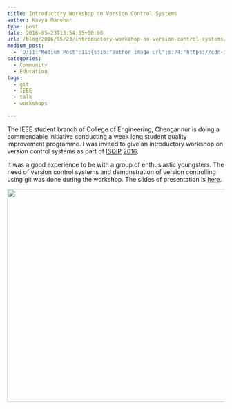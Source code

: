 ```yaml
---
title: Introductory Workshop on Version Control Systems
author: Kavya Manohar
type: post
date: 2016-05-23T13:54:35+00:00
url: /blog/2016/05/23/introductory-workshop-on-version-control-systems/
medium_post:
  - 'O:11:"Medium_Post":11:{s:16:"author_image_url";s:74:"https://cdn-images-1.medium.com/fit/c/200/200/1*dmbNkD5D-u45r44go_cf0g.png";s:10:"author_url";s:32:"https://medium.com/@kavyamanohar";s:11:"byline_name";N;s:12:"byline_email";N;s:10:"cross_link";s:2:"no";s:2:"id";s:12:"c5ad8256d8b6";s:21:"follower_notification";s:3:"yes";s:7:"license";s:11:"cc-40-by-sa";s:14:"publication_id";s:2:"-1";s:6:"status";s:6:"public";s:3:"url";s:94:"https://medium.com/@kavyamanohar/introductory-workshop-on-version-control-systems-c5ad8256d8b6";}'
categories:
  - Community
  - Education
tags:
  - git
  - IEEE
  - talk
  - workshops

---
```

The IEEE student branch of College of Engineering, Chengannur is doing a commendable initiative conducting a week long student quality improvement programme. I was invited to give an introductory workshop on version control systems as part of [ISQIP][1] [2016][2].

It was a good experience to be with a group of enthusiastic youngsters. The need of version control systems and demonstration of version controlling using git was done during the workshop. The slides of presentation is [here][3].

[<img class="aligncenter size-large wp-image-1351" src="/wp-content/uploads/2016/05/cesqip-1024x683.jpg" alt="" width="739" height="493" srcset="https://thottingal.in/wp-content/uploads/2016/05/cesqip-1024x683.jpg 1024w, https://thottingal.in/wp-content/uploads/2016/05/cesqip-300x200.jpg 300w, https://thottingal.in/wp-content/uploads/2016/05/cesqip-768x512.jpg 768w, https://thottingal.in/wp-content/uploads/2016/05/cesqip-1088x725.jpg 1088w" sizes="(max-width: 739px) 100vw, 739px" />][4]

 [1]: https://www.facebook.com/cecisqip/photos/pcb.1340226465992770/1340217902660293/?type=3&theater
 [2]: https://www.facebook.com/cecisqip/photos/pcb.1340226465992770/1340221099326640/?type=3&theater
 [3]: https://docs.google.com/presentation/d/1AIZtVeWBAlbrhnGAY8qdbvCAeXInOZaRi-vEla0xXpg/edit?usp=sharing
 [4]: /wp-content/uploads/2016/05/cesqip.jpg
